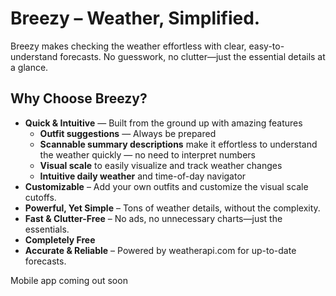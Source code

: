 # Breezy – Weather, Simplified.

Breezy makes checking the weather effortless with clear, easy-to-understand forecasts. No guesswork, no clutter—just the essential details at a glance.

## Why Choose Breezy?

- **Quick & Intuitive** — Built from the ground up with amazing features
   - **Outfit suggestions** — Always be prepared
   - **Scannable summary descriptions** make it effortless to understand the weather quickly — no need to interpret numbers
   - **Visual scale** to easily visualize and track weather changes
   - **Intuitive daily weather** and time-of-day navigator
- **Customizable** – Add your own outfits and customize the visual scale cutoffs.
- **Powerful, Yet Simple** – Tons of weather details, without the complexity.
- **Fast & Clutter-Free** – No ads, no unnecessary charts—just the essentials.
- **Completely Free**
- **Accurate & Reliable** – Powered by weatherapi.com for up-to-date forecasts.

Mobile app coming out soon
